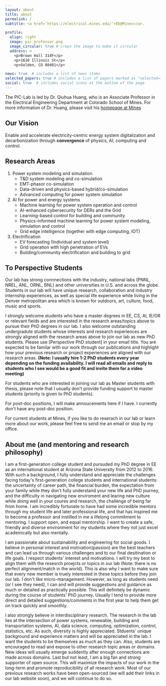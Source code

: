 ```yaml
---
layout: about
title: about
permalink: /
subtitle: <a href='https://electrical.mines.edu/'>EE@Mines</a>.

profile:
  align: right
  image: pic_professor.png
  image_circular: true # crops the image to make it circular
  address: >
    <p>Brown Hall 314F</p>
    <p>1610 Illinois St</p>
    <p>Golden, CO 80401</p>

news: true  # includes a list of news items
selected_papers: true # includes a list of papers marked as "selected={true}"
social: true  # includes social icons at the bottom of the page
---
```


The PIC-Lab is led by Dr. Qiuhua Huang, who is an Associate Professor in the Electrical Engineering Department at Colorado School of Mines. For more information of Dr. Huang, please visit his [homepage at Mines](https://electrical.mines.edu/project/huang-qiuhua/)

## Our Vision
Enable and accelerate electricity-centric energy system digitalization and decarbonization through **convergence** of physics, AI, computing and control.

## Research Areas

1. Power system modeling and simulation.
   * T&D system modeling and co-simulation
   * EMT-phasor co-simulation
   * Data-driven and physics-based hybrid/co-simulation
   * Advanced computing for power system simulation
2. AI for power and energy systems
   * Machine learning for power system operation and control
   * AI-enhanced cybersecurity for DERs and the Grid
   * Learning-based control for building and community
   * Physics-informed machine learning for power system modeling, simulation and control
   * Grid edge intelligence (together with edge computing, IOT)
3. Electrification
   * EV forecasting (Individual and system level)
   * Grid operation with high penetration of EVs
   * Building/community electrification and building to grid


## To Perspective Students
Our lab has strong connnections with the industry, national labs (PNNL, NREL, ANL, ORNL, BNL) and other universities in U.S. and across the globe. Students in our lab will have unique research, collaboration and industry internship experiences, as well as special life experience while living in the Denver metropolitan area which is known for outdoors, art, culture, food, music and sports. 

I strongly welcome students who have a master degrees in EE, CS, AI, IE/OR or relevant fields and are interested in the research areas/topics above to pursue their PhD degrees in our lab.  I also welcome outstanding undergradute students whose interests and research experiences are strongly aligned with the research areas above to join our lab as new PhD students. Please use [Perspective PhD student] in your email title. You are expected to be familar with our work through our publications and highlight how your previous research or project experiences are aligned with our research areas. **(Note: I usually hire 1-2 PhD students every year depending on the funding availability. I will read all emails and reply to students who I see would be a good fit and invite them for a video meeting)** 

For students who are interested in joining our lab as Master students with thesis, please note that I usually don't provide funding support to master students (priority is given to PhD students). 

For post-doc positions, I will make annoucements here if I have. I currently don't have any post-doc position.

For current students at Mines, if you like to do reserach in our lab or learn more about our work, please feel free to send me an email or stop by my office. 

## About me (and mentoring and research philosophy)

 I am a first-generation college student and pursuded my PhD degree in EE as an international student at Arizona State University from 2012 to 2016. With such a background, I fully understand and appreciate the challenges facing today's first-generation college students and international students: the uncertainty of career path, the financial burden, the expectation from your family while they don't fully understand your new life and PhD journey, and the difficulty in navigating new enviroment and learing new culture while doing well in your coures and research, the challenge of being far from home. I am incredibly fortunate to have had some incredible  mentors through my student life and later professional life, and that has inspired me to become a professor and instilled in me a lifelong commitment to mentoring. I support open, and equal mentorship. I want to create a safe, friendly and diverse environment for my students where they not just excel academically but also mentally. 

 I am passionate about sustainability and engineering for social goods. I believe in personal interest and motivation(passion) are the best teachers and can lead us through various challenges and to our final desitination or life goals. I respect students' interest and motivations. I will try my best to align them with the resesrch proejcts or topics in our lab (Note: there is no perfect alignment/match in the world). This is also why I want to make sure that every new member is truely interested in these topics before they join our lab. I don't like micro-management. However, as long as students need (or I see they need), I can and will provide suggestions and guidance as much or detailed as practically possible. This will definitely be dynamic during the course of students' PhD journey. Usually I tend to provide more direct and detailed suggestions/comments in the first year to help them get on track quickly and smoothly. 
 
 I also strongly believe in interdisciplinary research. The research in the lab lies at the intersection of power systems, renewable, building and transportation systems, AI, data science, computing, optimization, control, statistics, etc. As such, diversity is highly appreciated. Stduents' unique background and experience matters and will be appreciated in the lab. I want the students to be themselves as much as they can. Also, students are encouraged to read and expose to other research topic areas or domains. New ideas will usually emerge suddently after enough connections are made across domains.  Last but not least, I am a big fan and strong supporter of open source. This will maximize the impacts of our work in the long-term and promote reproducibility of all research work. Most of our previous research works have been open-sourced (we will add their links in our lab website soon), and we will continue to do so. 